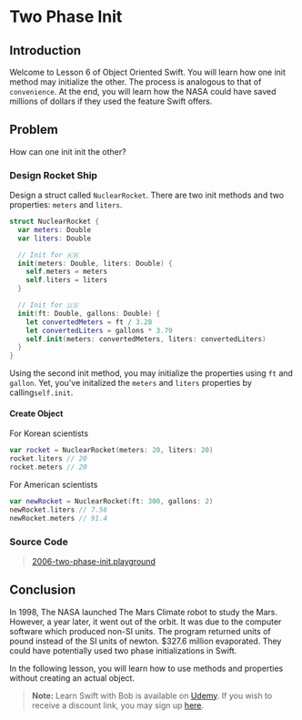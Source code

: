 # Two Phase Init

## Introduction
Welcome to Lesson 6 of Object Oriented Swift. You will learn how one init method may initialize the other. The process is analogous to that of `convenience`. At the end, you will learn how the NASA could have saved millions of dollars if they used the feature Swift offers.

## Problem
How can one init init the other?

### Design Rocket Ship
Design a struct called `NuclearRocket`. There are two init methods and two properties: `meters` and `liters`.

```swift
struct NuclearRocket {
  var meters: Double
  var liters: Double

  // Init for 🇰🇷
  init(meters: Double, liters: Double) {
    self.meters = meters
    self.liters = liters
  }

  // Init for 🇺🇸
  init(ft: Double, gallons: Double) {
    let convertedMeters = ft / 3.28
    let convertedLiters = gallons * 3.79
    self.init(meters: convertedMeters, liters: convertedLiters)
  }
}
```

Using the second init method, you may initialize the properties using `ft` and `gallon`. Yet, you've initalized the `meters` and `liters` properties by calling`self.init`.

#### Create Object
For Korean scientists
```swift
var rocket = NuclearRocket(meters: 20, liters: 20)
rocket.liters // 20
rocket.meters // 20
```

For American scientists
```swift
var newRocket = NuclearRocket(ft: 300, gallons: 2)
newRocket.liters // 7.56
newRocket.meters // 91.4
```
### Source Code
> [2006-two-phase-init.playground](https://www.dropbox.com/sh/syxpflu8gh3ndqt/AADSiDt0n4qTC6LKm2rqqFxha?dl=0)


## Conclusion
In 1998, The NASA launched The Mars Climate robot to study the Mars. However, a year later, it went out of the orbit. It was due to the computer software which produced non-SI units. The program returned units of pound instead of the SI units of newton. $327.6 million evaporated. They could have potentially used  two phase initializations in Swift.

In the following lesson, you will learn how to use methods and properties without creating an actual object.

> **Note:** Learn Swift with Bob is available on [Udemy](https://udemy.com/learn-swift-with-bob/). If you wish to receive a discount link, you may sign up [here](https://goo.gl/RR4K27).
